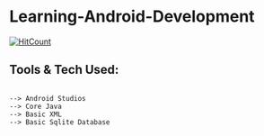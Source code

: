 # Learning-Android-Development

[![HitCount](https://hits.dwyl.com/deepakjaiswal2018/Learning-Android-Development.svg)](http://hits.dwyl.com/deepakjaiswal2018/Learning-Android-Development)

## Tools & Tech Used:
```

--> Android Studios
--> Core Java
--> Basic XML
--> Basic Sqlite Database
```
